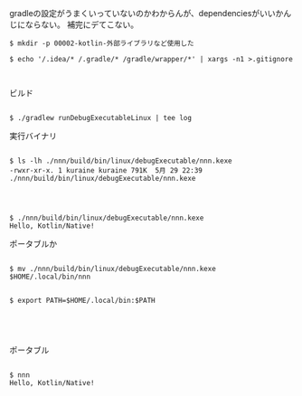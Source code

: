 gradleの設定がうまくいっていないのかわからんが、dependenciesがいいかんじにならない。
補完にデてこない。

```
$ mkdir -p 00002-kotlin-外部ライブラリなど使用した

$ echo '/.idea/* /.gradle/* /gradle/wrapper/*' | xargs -n1 >.gitignore



```


ビルド



```

$ ./gradlew runDebugExecutableLinux | tee log

```


実行バイナリ

```

$ ls -lh ./nnn/build/bin/linux/debugExecutable/nnn.kexe
-rwxr-xr-x. 1 kuraine kuraine 791K  5月 29 22:39 ./nnn/build/bin/linux/debugExecutable/nnn.kexe




$ ./nnn/build/bin/linux/debugExecutable/nnn.kexe
Hello, Kotlin/Native!

```



ポータブルか

```

$ mv ./nnn/build/bin/linux/debugExecutable/nnn.kexe $HOME/.local/bin/nnn


$ export PATH=$HOME/.local/bin:$PATH





```


ポータブル

```

$ nnn
Hello, Kotlin/Native!

```


